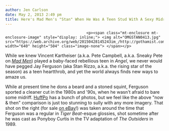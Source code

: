 ```yaml
---
author: Jen Carlson
date: May 2, 2013 2:49 pm
title: Here's Mad Men's "Stan" When He Was A Teen Stud With A Sexy Midriff
---
```


	
										<p><span class="mt-enclosure mt-enclosure-image" style="display: inline;"> <img alt="OMGSTAN0413.jpg" src="https://web.archive.org/web/20150428145243im_/http://gothamist.com/attachments/arts_jen/OMGSTAN0413.jpg" width="640" height="504" class="image-none"> </span></p>

<p>While we knew Vincent Kartheiser (a.k.a. Pete Campbell, a.k.a. Sneaky Pete on <a href="https://web.archive.org/web/20150428145243/http://gothamist.com/tags/madmen"><em>Mad Men</em></a>) played a baby-faced rebellious teen in <em>Angel</em>, we never would have pegged Jay Ferguson (aka Stan Rizzo, a.k.a. the rising star of the season) as a teen heartthrob, and yet the world always finds new ways to amaze us.</p>

<p>While at present time he dons a beard and a stoned squint, Ferguson sported a cleaner cut in the 1980s and &apos;90s, when he wasn&apos;t afraid to bare some midriff. <a href="https://web.archive.org/web/20150428145243/http://www.huffingtonpost.com/2013/05/02/jay-r-ferguson-teen-idol-vincent-kartheiser-photos_n_3197041.html?utm_hp_ref=tw">HuffPo</a> has a bunch of photos, but we feel like the above &quot;now &amp; then&quot; comparison is just too stunning to sully with any more imagery. That shot on the right (for sale <a href="https://web.archive.org/web/20150428145243/http://www.ebay.ca/itm/JAY-R-FERGUSON-SHIRTLESS-4-by-6-PHOTO-TEEN-BOY-ACTOR-01-/360647869878?pt=Art_Photo_Images&amp;hash=item53f849c5b6&amp;_uhb=1#ht_944wt_1191&amp;clk_rvr_id=475021157730">on eBay</a>!) was taken around the time that Ferguson was a regular in <em>Tiger Beat</em>-esque glossies, shot sometime after he was cast as Ponyboy Curtis in the TV adaptation of <em>The Outsiders</em> in 1989.</p>					
										
									
				